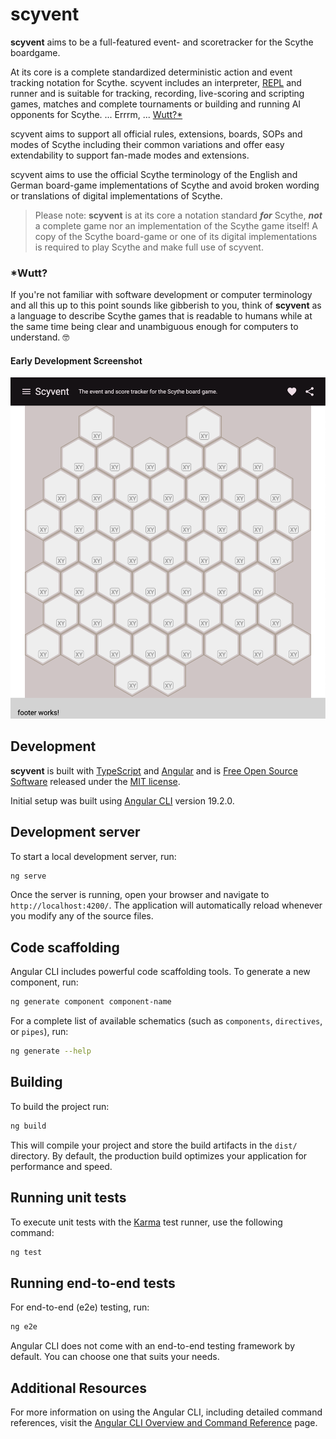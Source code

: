 # scyvent
**scyvent** aims to be a full-featured event- and scoretracker for the Scythe boardgame.

At its core is a complete standardized deterministic action and event tracking notation for Scythe.
scyvent includes an interpreter, [REPL](https://en.wikipedia.org/wiki/Read%E2%80%93eval%E2%80%93print_loop) 
and runner and is suitable for tracking, recording, live-scoring and scripting games, matches and
complete tournaments or building and running AI opponents for Scythe.
... Errrm, ... [Wutt?*](#Wutt?)

scyvent aims to support all official rules, extensions, boards, SOPs and modes of Scythe including their
common variations and offer easy extendability to support fan-made modes and extensions.

scyvent aims to use the official Scythe terminology of the English and German board-game implementations of 
Scythe and avoid broken wording or translations of digital implementations of Scythe.


> Please note: **scyvent** is at its core a notation standard **_for_** Scythe, **_not_** a complete game nor an
implementation of the Scythe game itself! A copy of the Scythe board-game or one of its digital implementations
is required to play Scythe and make full use of scyvent.

### *Wutt?
If you're not familiar with software development or computer terminology and all this up to this point
sounds like gibberish to you, think of **scyvent** as a language to describe Scythe games that is readable
to humans while at the same time being clear and unambiguous enough for computers to understand. 🤓

#### Early Development Screenshot
![early development screenshot](scyvent-screenshot.png "Title")

## Development

**scyvent** is built with [TypeScript](https://www.typescriptlang.org) and [Angular](https://www.angular.dev) and
is [Free Open Source Software](https://en.wikipedia.org/wiki/Free_and_open-source_software) released under
the [MIT license](https://en.wikipedia.org/wiki/MIT_License).

Initial setup was built using [Angular CLI](https://github.com/angular/angular-cli) version 19.2.0.

## Development server

To start a local development server, run:

```bash
ng serve
```

Once the server is running, open your browser and navigate to `http://localhost:4200/`. The application will automatically reload whenever you modify any of the source files.

## Code scaffolding

Angular CLI includes powerful code scaffolding tools. To generate a new component, run:

```bash
ng generate component component-name
```

For a complete list of available schematics (such as `components`, `directives`, or `pipes`), run:

```bash
ng generate --help
```

## Building

To build the project run:

```bash
ng build
```

This will compile your project and store the build artifacts in the `dist/` directory. By default, the production build optimizes your application for performance and speed.

## Running unit tests

To execute unit tests with the [Karma](https://karma-runner.github.io) test runner, use the following command:

```bash
ng test
```

## Running end-to-end tests

For end-to-end (e2e) testing, run:

```bash
ng e2e
```

Angular CLI does not come with an end-to-end testing framework by default. You can choose one that suits your needs.

## Additional Resources

For more information on using the Angular CLI, including detailed command references, visit the [Angular CLI Overview and Command Reference](https://angular.dev/tools/cli) page.
